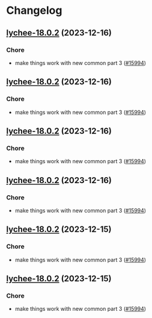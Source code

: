 # Changelog



## [lychee-18.0.2](https://github.com/truecharts/charts/compare/lychee-17.0.3...lychee-18.0.2) (2023-12-16)

### Chore

- make things work with new common part 3 ([#15994](https://github.com/truecharts/charts/issues/15994))
  
  


## [lychee-18.0.2](https://github.com/truecharts/charts/compare/lychee-17.0.3...lychee-18.0.2) (2023-12-16)

### Chore

- make things work with new common part 3 ([#15994](https://github.com/truecharts/charts/issues/15994))
  
  


## [lychee-18.0.2](https://github.com/truecharts/charts/compare/lychee-17.0.3...lychee-18.0.2) (2023-12-16)

### Chore

- make things work with new common part 3 ([#15994](https://github.com/truecharts/charts/issues/15994))
  
  


## [lychee-18.0.2](https://github.com/truecharts/charts/compare/lychee-17.0.3...lychee-18.0.2) (2023-12-16)

### Chore

- make things work with new common part 3 ([#15994](https://github.com/truecharts/charts/issues/15994))
  
  


## [lychee-18.0.2](https://github.com/truecharts/charts/compare/lychee-17.0.3...lychee-18.0.2) (2023-12-15)

### Chore

- make things work with new common part 3 ([#15994](https://github.com/truecharts/charts/issues/15994))
  
  


## [lychee-18.0.2](https://github.com/truecharts/charts/compare/lychee-17.0.3...lychee-18.0.2) (2023-12-15)

### Chore

- make things work with new common part 3 ([#15994](https://github.com/truecharts/charts/issues/15994))
  
  